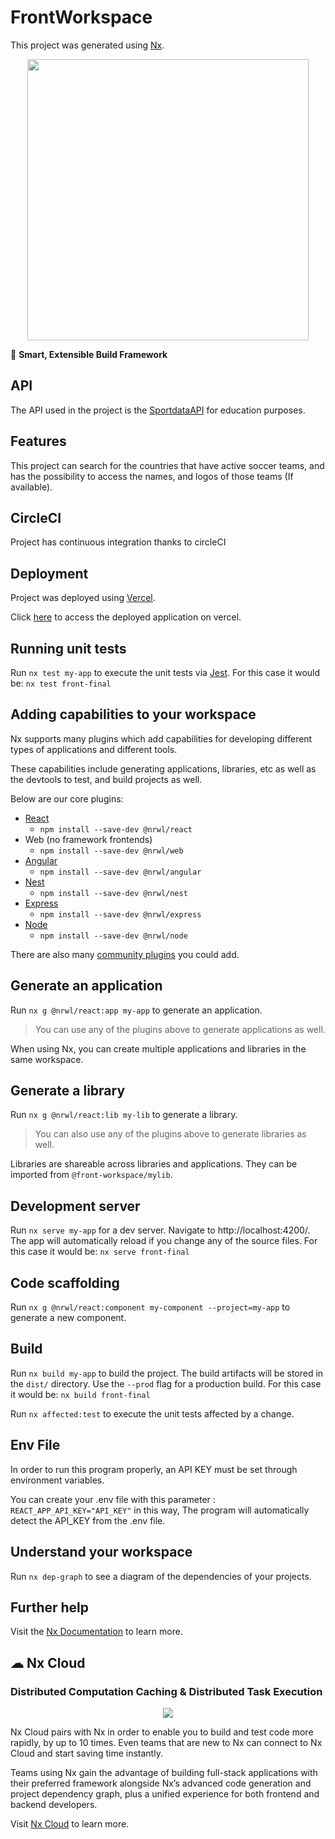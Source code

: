 
# FrontWorkspace
This project was generated using [Nx](https://nx.dev).


<p style="text-align: center;"><img src="https://raw.githubusercontent.com/nrwl/nx/master/images/nx-logo.png" width="450"></p>

🔎 **Smart, Extensible Build Framework**

## API

The API used in the project is the [SportdataAPI](https://app.sportdataapi.com/documentation) for education purposes.

## Features
This project can search for the countries that have active soccer teams, and has the possibility to access the names, and logos of those teams (If available).

## CircleCI
Project has continuous integration thanks to circleCI

## Deployment
Project was deployed using [Vercel](https://vercel.com).

Click [here](https://sabana-futbol-v2.vercel.app) to access the deployed application on vercel.

## Running unit tests

Run `nx test my-app` to execute the unit tests via [Jest](https://jestjs.io).
For this case it would be: `nx test front-final`



## Adding capabilities to your workspace

Nx supports many plugins which add capabilities for developing different types of applications and different tools.

These capabilities include generating applications, libraries, etc as well as the devtools to test, and build projects as well.

Below are our core plugins:

- [React](https://reactjs.org)
  - `npm install --save-dev @nrwl/react`
- Web (no framework frontends)
  - `npm install --save-dev @nrwl/web`
- [Angular](https://angular.io)
  - `npm install --save-dev @nrwl/angular`
- [Nest](https://nestjs.com)
  - `npm install --save-dev @nrwl/nest`
- [Express](https://expressjs.com)
  - `npm install --save-dev @nrwl/express`
- [Node](https://nodejs.org)
  - `npm install --save-dev @nrwl/node`

There are also many [community plugins](https://nx.dev/community) you could add.

## Generate an application

Run `nx g @nrwl/react:app my-app` to generate an application.

> You can use any of the plugins above to generate applications as well.

When using Nx, you can create multiple applications and libraries in the same workspace.

## Generate a library

Run `nx g @nrwl/react:lib my-lib` to generate a library.

> You can also use any of the plugins above to generate libraries as well.

Libraries are shareable across libraries and applications. They can be imported from `@front-workspace/mylib`.

## Development server

Run `nx serve my-app` for a dev server. Navigate to http://localhost:4200/. The app will automatically reload if you change any of the source files.
For this case it would be: `nx serve front-final`

## Code scaffolding

Run `nx g @nrwl/react:component my-component --project=my-app` to generate a new component.

## Build

Run `nx build my-app` to build the project. The build artifacts will be stored in the `dist/` directory. Use the `--prod` flag for a production build.
For this case it would be: `nx build front-final`



Run `nx affected:test` to execute the unit tests affected by a change.


## Env File

In order to run this program properly, an API KEY must be set through environment variables.

You can create your .env file with this parameter : `REACT_APP_API_KEY="API_KEY"` in this way, The program will automatically detect the API_KEY from the .env file.

## Understand your workspace

Run `nx dep-graph` to see a diagram of the dependencies of your projects.

## Further help

Visit the [Nx Documentation](https://nx.dev) to learn more.



## ☁ Nx Cloud

### Distributed Computation Caching & Distributed Task Execution

<p style="text-align: center;"><img src="https://raw.githubusercontent.com/nrwl/nx/master/images/nx-cloud-card.png"></p>

Nx Cloud pairs with Nx in order to enable you to build and test code more rapidly, by up to 10 times. Even teams that are new to Nx can connect to Nx Cloud and start saving time instantly.

Teams using Nx gain the advantage of building full-stack applications with their preferred framework alongside Nx’s advanced code generation and project dependency graph, plus a unified experience for both frontend and backend developers.

Visit [Nx Cloud](https://nx.app/) to learn more.
